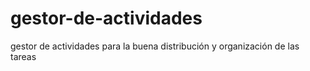 # gestor-de-actividades
gestor de actividades para la buena distribución y organización de las tareas 
